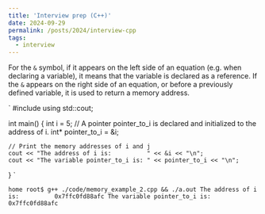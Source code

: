 ```yaml
---
title: 'Interview prep (C++)'
date: 2024-09-29
permalink: /posts/2024/interview-cpp
tags:
  - interview
---
```


For the `&` symbol, if it appears on the left side of an equation (e.g. when declaring a variable), it means that the variable is declared as a reference. If the `&` appears on the right side of an equation, or before a previously defined variable, it is used to return a memory address.

`
#include <iostream>
using std::cout;

int main() 
{
    int i = 5;
    // A pointer pointer_to_i is declared and initialized to the address of i.
    int* pointer_to_i = &i;
    
    // Print the memory addresses of i and j
    cout << "The address of i is:          " << &i << "\n";
    cout << "The variable pointer_to_i is: " << pointer_to_i << "\n";
}
`

`
home root$ g++ ./code/memory_example_2.cpp && ./a.out
The address of i is:          0x7ffc0fd88afc
The variable pointer_to_i is: 0x7ffc0fd88afc
`